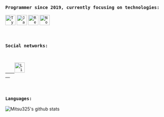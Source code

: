 ### `Programmer since 2019, currently focusing on technologies:`

<code><img height="32" src="https://cdn.iconscout.com/icon/free/png-512/typescript-1174965.png" alt="Typescript"/></code>
<code><img height="32" src="https://www.freepnglogos.com/uploads/javascript-png/javascript-vector-logo-yellow-png-transparent-javascript-vector-12.png" alt="Javascript"/></code>
<code><img height="32" src="https://upload.wikimedia.org/wikipedia/commons/thumb/a/a7/React-icon.svg/1280px-React-icon.svg.png" alt="ReactJs"/></code>
<code><img height="32" src="https://seeklogo.com/images/N/nodejs-logo-FBE122E377-seeklogo.com.png" alt="NodeJs"/></code>

<br />

### `Social networks:`
<code>
  <a target="_blank" href="https://www.linkedin.com/in/kaique-caires-807771186/">
    <img height="32" src="https://verat.co.uk/wp-content/uploads/2019/03/1024px-Linkedin_icon.svg.png" alt="LinkedIn"/>
  </a>
</code>

<br />
<br />

### `Languages:`
<img src="https://github-readme-stats.vercel.app/api/top-langs/?username=kaiquecaires&layout=compact&theme=radical" alt="Mitsu325's github stats" />
